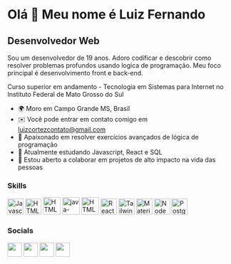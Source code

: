 Olá 👋 Meu nome é Luiz Fernando
==========================

Desenvolvedor Web
-----------------------------

Sou um desenvolvedor de 19 anos. Adoro codificar e descobrir como resolver problemas profundos usando logica de programação. Meu foco principal é desenvolvimento front e back-end.

Curso superior em andamento - Tecnologia em Sistemas para Internet no Instituto Federal de Mato Grosso do Sul

* 🌍  Moro em Campo Grande MS, Brasil
* ✉️  Você pode entrar em contato comigo em [luizcortezcontato@gmail.com](mailto:luizcortezcontato@gmail.com)
* 🚀  Apaixonado em resolver exercícios avançados de lógica de programação
* 🧠  Atualmente estudando Javascript, React e SQL
* 🤝  Estou aberto a colaborar em projetos de alto impacto na vida das pessoas

### Skills

<p align="left">
<a href="https://developer.mozilla.org/en-US/docs/Web/JavaScript" target="_blank" rel="noreferrer"><img src="https://raw.githubusercontent.com/danielcranney/readme-generator/main/public/icons/skills/javascript-colored.svg" width="36" height="36" alt="Javascript" /></a>
<a href="https://developer.mozilla.org/en-US/docs/Glossary/HTML5" target="_blank" rel="noreferrer"><img src="https://raw.githubusercontent.com/danielcranney/readme-generator/main/public/icons/skills/html5-colored.svg" width="36" height="36" alt="HTML5" /></a>
<a href="https://developer.mozilla.org/en-US/docs/Glossary/CSS" target="_blank" rel="noreferrer"><img src="https://img.icons8.com/stickers/100/css3.png" width="39" height="39" alt="HTML5" /></a>
<a href="https://developer.mozilla.org/en-US/docs/Glossary/Java" target="_blank" rel="noreferrer"><img src="https://img.icons8.com/fluency/48/java-coffee-cup-logo.png" alt="java-coffee-cup-logo" width="39" height="39" alt="HTML5" /></a>
<a href="https://developer.mozilla.org/en-US/docs/Glossary/Python" target="_blank" rel="noreferrer"><img src="https://img.icons8.com/color/48/python--v1.png" width="39" height="39" alt="HTML5" /></a>
<a href="https://reactjs.org/" target="_blank" rel="noreferrer"><img src="https://raw.githubusercontent.com/danielcranney/readme-generator/main/public/icons/skills/react-colored.svg" width="36" height="36" alt="React" /></a>
<a href="https://tailwindcss.com/" target="_blank" rel="noreferrer"><img src="https://raw.githubusercontent.com/danielcranney/readme-generator/main/public/icons/skills/tailwindcss-colored.svg" width="36" height="36" alt="TailwindCSS" /></a>
<a href="https://mui.com/" target="_blank" rel="noreferrer"><img src="https://raw.githubusercontent.com/danielcranney/readme-generator/main/public/icons/skills/materialui-colored.svg" width="36" height="36" alt="Material UI" /></a>
<a href="https://nodejs.org/en/" target="_blank" rel="noreferrer"><img src="https://raw.githubusercontent.com/danielcranney/readme-generator/main/public/icons/skills/nodejs-colored.svg" width="36" height="36" alt="NodeJS" /></a>
<a href="https://www.postgresql.org/" target="_blank" rel="noreferrer"><img src="https://raw.githubusercontent.com/danielcranney/readme-generator/main/public/icons/skills/postgresql-colored.svg" width="36" height="36" alt="PostgreSQL" /></a>
</p>

### Socials

<p align="left"> <a href="https://discord.com/users/805201992192229436" target="_blank" rel="noreferrer"><img src="https://raw.githubusercontent.com/luizcortezdev/readme-generator/main/public/icons/socials/discord.svg" width="32" height="32" /></a> <a href="https://www.github.com/luizcortezdev" target="_blank" rel="noreferrer"><img src="https://raw.githubusercontent.com/luizcortezdev/readme-generator/main/public/icons/socials/github-dark.svg" width="32" height="32" /></a> <a href="https://www.linkedin.com/in/guilhermo-masid-494677b8" target="_blank" rel="noreferrer"><img src="https://raw.githubusercontent.com/luizcortezdev/readme-generator/main/public/icons/socials/linkedin.svg" width="32" height="32" /></a> <a href="https://www.stackoverflow.com/users/13367336/guilhermo-masid" target="_blank" rel="noreferrer"><img src="https://raw.githubusercontent.com/luizcortezdev/readme-generator/main/public/icons/socials/stackoverflow.svg" width="32" height="32" /></a></p>
